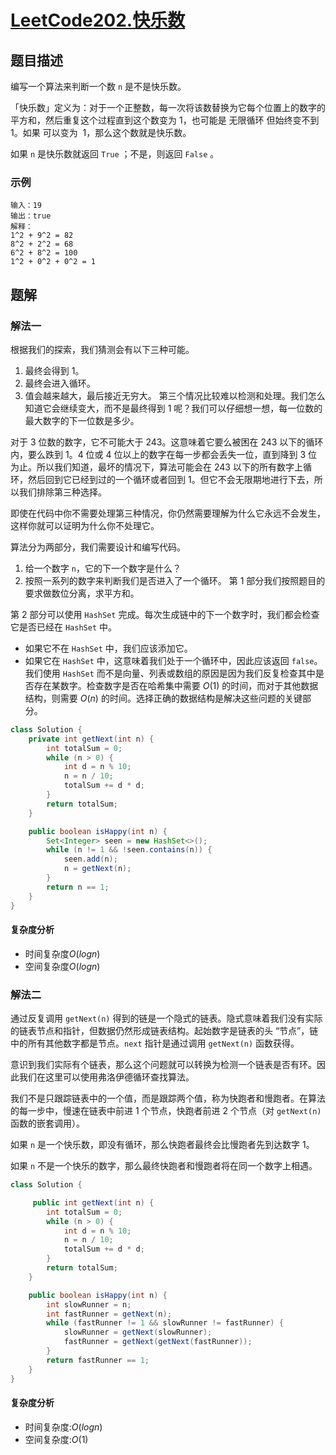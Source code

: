 # [LeetCode202.快乐数](https://leetcode-cn.com/problems/happy-number/)
## 题目描述
编写一个算法来判断一个数 `n` 是不是快乐数。

「快乐数」定义为：对于一个正整数，每一次将该数替换为它每个位置上的数字的平方和，然后重复这个过程直到这个数变为 1，也可能是 无限循环 但始终变不到 1。如果 可以变为  1，那么这个数就是快乐数。

如果 `n` 是快乐数就返回 `True` ；不是，则返回 `False` 。

### 示例
```
输入：19
输出：true
解释：
1^2 + 9^2 = 82
8^2 + 2^2 = 68
6^2 + 8^2 = 100
1^2 + 0^2 + 0^2 = 1
```
## 题解
### 解法一
根据我们的探索，我们猜测会有以下三种可能。

1. 最终会得到 1。
2. 最终会进入循环。
3. 值会越来越大，最后接近无穷大。
第三个情况比较难以检测和处理。我们怎么知道它会继续变大，而不是最终得到 1 呢？我们可以仔细想一想，每一位数的最大数字的下一位数是多少。

对于 3 位数的数字，它不可能大于 243。这意味着它要么被困在 243 以下的循环内，要么跌到 1。4 位或 4 位以上的数字在每一步都会丢失一位，直到降到 3 位为止。所以我们知道，最坏的情况下，算法可能会在 243 以下的所有数字上循环，然后回到它已经到过的一个循环或者回到 1。但它不会无限期地进行下去，所以我们排除第三种选择。

即使在代码中你不需要处理第三种情况，你仍然需要理解为什么它永远不会发生，这样你就可以证明为什么你不处理它。

算法分为两部分，我们需要设计和编写代码。

1. 给一个数字 `n`，它的下一个数字是什么？
2. 按照一系列的数字来判断我们是否进入了一个循环。
第 1 部分我们按照题目的要求做数位分离，求平方和。

第 2 部分可以使用 `HashSet` 完成。每次生成链中的下一个数字时，我们都会检查它是否已经在 `HashSet` 中。

- 如果它不在 `HashSet` 中，我们应该添加它。
- 如果它在 `HashSet` 中，这意味着我们处于一个循环中，因此应该返回 `false`。
我们使用 `HashSet` 而不是向量、列表或数组的原因是因为我们反复检查其中是否存在某数字。检查数字是否在哈希集中需要 $O(1)$ 的时间，而对于其他数据结构，则需要 $O(n)$ 的时间。选择正确的数据结构是解决这些问题的关键部分。

```java
class Solution {
    private int getNext(int n) {
        int totalSum = 0;
        while (n > 0) {
            int d = n % 10;
            n = n / 10;
            totalSum += d * d;
        }
        return totalSum;
    }

    public boolean isHappy(int n) {
        Set<Integer> seen = new HashSet<>();
        while (n != 1 && !seen.contains(n)) {
            seen.add(n);
            n = getNext(n);
        }
        return n == 1;
    }
}
```
#### 复杂度分析
- 时间复杂度$O(logn)$
- 空间复杂度$O(logn)$
### 解法二
通过反复调用 `getNext(n)` 得到的链是一个隐式的链表。隐式意味着我们没有实际的链表节点和指针，但数据仍然形成链表结构。起始数字是链表的头 “节点”，链中的所有其他数字都是节点。`next` 指针是通过调用 `getNext(n)` 函数获得。

意识到我们实际有个链表，那么这个问题就可以转换为检测一个链表是否有环。因此我们在这里可以使用弗洛伊德循环查找算法。

我们不是只跟踪链表中的一个值，而是跟踪两个值，称为快跑者和慢跑者。在算法的每一步中，慢速在链表中前进 1 个节点，快跑者前进 2 个节点（对 `getNext(n)` 函数的嵌套调用）。

如果 `n` 是一个快乐数，即没有循环，那么快跑者最终会比慢跑者先到达数字 1。

如果 `n` 不是一个快乐的数字，那么最终快跑者和慢跑者将在同一个数字上相遇。

```java
class Solution {

     public int getNext(int n) {
        int totalSum = 0;
        while (n > 0) {
            int d = n % 10;
            n = n / 10;
            totalSum += d * d;
        }
        return totalSum;
    }

    public boolean isHappy(int n) {
        int slowRunner = n;
        int fastRunner = getNext(n);
        while (fastRunner != 1 && slowRunner != fastRunner) {
            slowRunner = getNext(slowRunner);
            fastRunner = getNext(getNext(fastRunner));
        }
        return fastRunner == 1;
    }
}

```
#### 复杂度分析
- 时间复杂度:$O(logn)$
- 空间复杂度:$O(1)$